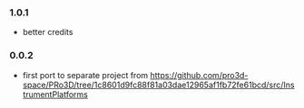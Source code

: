 ### 1.0.1
* better credits  
 
### 0.0.2
* first port to separate project from https://github.com/pro3d-space/PRo3D/tree/1c8601d9fc88f81a03dae12965af1fb72fe61bcd/src/InstrumentPlatforms 